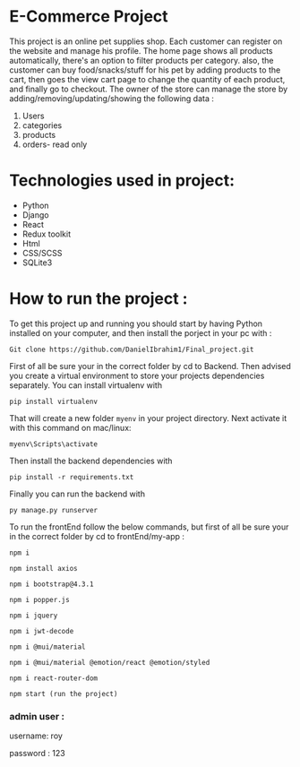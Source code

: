 #  E-Commerce Project

This project is an online pet supplies shop. Each customer can register on the website and manage his profile. The home page shows all products automatically, there's an option to filter products per category.  also, the customer can buy food/snacks/stuff for his pet by adding products to the cart, then goes the view cart page to change the quantity of each product, and finally go to checkout.
The owner of the store can manage the store by adding/removing/updating/showing the following data :
1) Users
2) categories
3) products
4) orders- read only

# Technologies used in project:
- Python
- Django
- React
- Redux toolkit
- Html
- CSS/SCSS
- SQLite3

# How to run the project :
To get this project up and running you should start by having Python installed on your computer, and then install the porject in your pc with :
```
Git clone https://github.com/DanielIbrahim1/Final_project.git
```
First of all be sure your in the correct folder by cd to Backend.
 Then advised you create a virtual environment to store your projects dependencies separately.
You can install virtualenv with
 ```
 pip install virtualenv
 ```
 That will create a new folder `myenv` in your project directory. Next activate it with this command on mac/linux:
 ```
 myenv\Scripts\activate
```
 Then install the backend dependencies with
 ```
pip install -r requirements.txt
```
Finally you can run the backend with 
``` 
py manage.py runserver
```

To run the frontEnd follow the below commands, but first of all be sure your in the correct folder by cd to frontEnd/my-app :

```
npm i
```
```
npm install axios
```
```
npm i bootstrap@4.3.1
```
```
npm i popper.js
```
```
npm i jquery
```
```
npm i jwt-decode
```
```
npm i @mui/material
```
```
npm i @mui/material @emotion/react @emotion/styled
```
```
npm i react-router-dom
```
```
npm start (run the project)
```


### admin user :
 username: roy 

 password : 123



 
